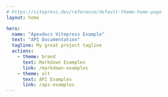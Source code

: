 ```yaml
---
# https://vitepress.dev/reference/default-theme-home-page
layout: home

hero:
  name: "Apexdocs Vitepress Example"
  text: "API Documentation"
  tagline: My great project tagline
  actions:
    - theme: brand
      text: Markdown Examples
      link: /markdown-examples
    - theme: alt
      text: API Examples
      link: /api-examples
---
```

